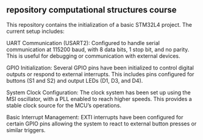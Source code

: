 repository computational structures course 
------------------------------------------------------------------------------------

This repository contains the initialization of a basic STM32L4 project. The current setup includes:

UART Communication (USART2): Configured to handle serial communication at 115200 baud, with 8 data bits, 1 stop bit, and no parity. 
This is useful for debugging or communication with external devices.



GPIO Initialization: Several GPIO pins have been initialized to control digital outputs or respond to external interrupts. 
This includes pins configured for buttons (S1 and S2) and output LEDs (D1, D3, and D4).



System Clock Configuration: The clock system has been set up using the MSI oscillator, with a PLL enabled to reach higher speeds.
 This provides a stable clock source for the MCU’s operations.
 

 
Basic Interrupt Management: EXTI interrupts have been configured for certain GPIO pins
 allowing the system to react to external button presses or similar triggers.